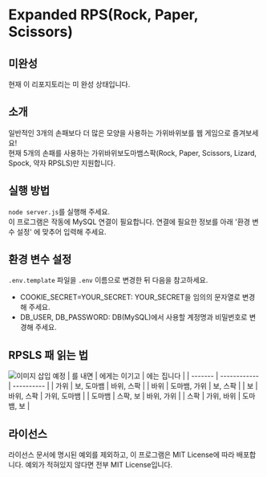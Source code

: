 # Expanded RPS(Rock, Paper, Scissors)

## 미완성
현재 이 리포지토리는 미 완성 상태입니다.

## 소개
일반적인 3개의 손패보다 더 많은 모양을 사용하는 가위바위보를 웹 게임으로 즐겨보세요!<br>
현재 5개의 손패를 사용하는 가위바위보도마뱀스팍(Rock, Paper, Scissors, Lizard, Spock, 약자 RPSLS)만 지원합니다.

## 실행 방법
```node server.js```를 실행해 주세요.<br>
이 프로그램은 작동에 MySQL 연결이 필요합니다. 연결에 필요한 정보를 아래 '환경 변수 설정' 에 맞추어 입력해 주세요.

## 환경 변수 설정
```.env.template``` 파일을 ```.env``` 이름으로 변경한 뒤 다음을 참고하세요.
- COOKIE_SECRET=YOUR_SECRET: YOUR_SECRET을 임의의 문자열로 변경해 주세요.
- DB_USER, DB_PASSWORD: DB(MySQL)에서 사용할 계정명과 비밀번호로 변경해 주세요.

## RPSLS 패 읽는 법
![이미지 삽입 예정](/확장_가위바위보_이미지)
| 를 내면 | 에게는 이기고 | 에는 집니다 |
| ------- | ------------ | ---------- |
| 가위 | 보, 도마뱀 | 바위, 스팍 |
| 바위 | 도마뱀, 가위 | 보, 스팍 |
| 보 | 바위, 스팍 | 가위, 도마뱀 |
| 도마뱀 | 스팍, 보 | 바위, 가위 |
| 스팍 | 가위, 바위 | 도마뱀, 보 |

## 라이선스
라이선스 문서에 명시된 예외를 제외하고, 이 프로그램은 MIT License에 따라 배포합니다. 예외가 적혀있지 않다면 전부 MIT License입니다.